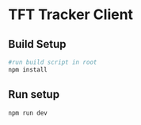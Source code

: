 # TFT Tracker Client

## Build Setup

``` bash
#run build script in root
npm install
```
## Run setup

``` bash
npm run dev
```

